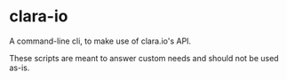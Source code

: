 clara-io
=========================

A command-line cli, to make use of clara.io's API.

These scripts are meant to answer custom needs and should not be used as-is.
